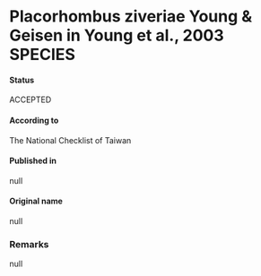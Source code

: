 Placorhombus ziveriae Young & Geisen in Young et al., 2003 SPECIES
=======

#### Status
ACCEPTED

#### According to
The National Checklist of Taiwan

#### Published in
null

#### Original name
null

### Remarks
null